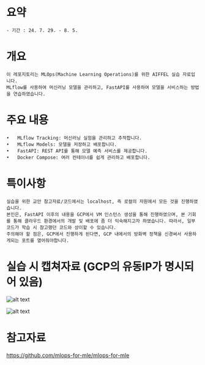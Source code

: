 # 요약
    - 기간 : 24. 7. 29. - 8. 5.

# 개요
    이 레포지토리는 MLOps(Machine Learning Operations)를 위한 AIFFEL 실습 자료입니다. 
    MLflow를 사용하여 머신러닝 모델을 관리하고, FastAPI를 사용하여 모델을 서비스하는 방법을 연습하였습니다.

# 주요 내용

	•	MLflow Tracking: 머신러닝 실험을 관리하고 추적합니다.
	•	MLflow Models: 모델을 저장하고 배포합니다.
	•	FastAPI: REST API를 통해 모델 예측 서비스를 제공합니다.
	•	Docker Compose: 여러 컨테이너를 쉽게 관리하고 배포합니다.


# 특이사항
    실습을 위한 교안 참고자료/코드에서는 localhost, 즉 로컬의 자원에서 모든 것을 진행하였습니다.
    본인은, FastAPI 이후의 내용을 GCP에서 VM 인스턴스 생성을 통해 진행하였으며, 본 기회를 통해 클라우드 환경에서의 개발 및 배포에 좀 더 익숙해지고자 하였습니다. 따라서, 일부 코드가 학습 시 참고했던 코드와 상이할 수 있습니다.
    주의해야 할 점은, GCP에서 진행하게 된다면, GCP 내에서의 방화벽 정책을 신경써서 사용하게되는 포트를 열어줘야합니다. 

# 실습 시 캡쳐자료 (GCP의 유동IP가 명시되어 있음)
![alt text](image-1.png)

![alt text](image.png)

# 참고자료
https://github.com/mlops-for-mle/mlops-for-mle